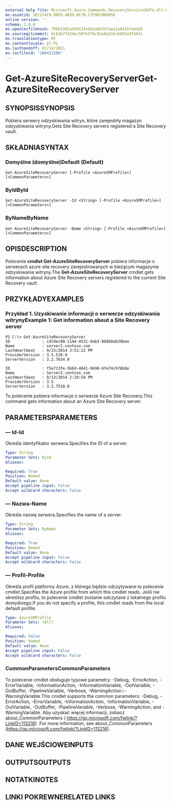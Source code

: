 ```yaml
---
external help file: Microsoft.Azure.Commands.RecoveryServicesRdfe.dll-Help.xml
ms.assetid: 3EC274C9-9BF6-4B39-BC70-C7F9D780805D
online version: ''
schema: 2.0.0
ms.openlocfilehash: 79b61501a56913fedb2a003d7aea1a041bfab4d5
ms.sourcegitcommit: 0c61b7f42dec507e576c92e0a516c6655e9f50fc
ms.translationtype: MT
ms.contentlocale: pl-PL
ms.lasthandoff: 02/14/2021
ms.locfileid: "100412286"
---
```

# <span data-ttu-id="b53fe-101">Get-AzureSiteRecoveryServer</span><span class="sxs-lookup"><span data-stu-id="b53fe-101">Get-AzureSiteRecoveryServer</span></span>

## <span data-ttu-id="b53fe-102">SYNOPSIS</span><span class="sxs-lookup"><span data-stu-id="b53fe-102">SYNOPSIS</span></span>
<span data-ttu-id="b53fe-103">Pobiera serwery odzyskiwania witryn, które zarejestrły magazyn odzyskiwania witryny.</span><span class="sxs-lookup"><span data-stu-id="b53fe-103">Gets Site Recovery servers registered a Site Recovery vault.</span></span>

## <span data-ttu-id="b53fe-104">SKŁADNIA</span><span class="sxs-lookup"><span data-stu-id="b53fe-104">SYNTAX</span></span>

### <span data-ttu-id="b53fe-105">Domyślne (domyślne)</span><span class="sxs-lookup"><span data-stu-id="b53fe-105">Default (Default)</span></span>
```
Get-AzureSiteRecoveryServer [-Profile <AzureSMProfile>] [<CommonParameters>]
```

### <span data-ttu-id="b53fe-106">ById</span><span class="sxs-lookup"><span data-stu-id="b53fe-106">ById</span></span>
```
Get-AzureSiteRecoveryServer -Id <String> [-Profile <AzureSMProfile>] [<CommonParameters>]
```

### <span data-ttu-id="b53fe-107">ByName</span><span class="sxs-lookup"><span data-stu-id="b53fe-107">ByName</span></span>
```
Get-AzureSiteRecoveryServer -Name <String> [-Profile <AzureSMProfile>] [<CommonParameters>]
```

## <span data-ttu-id="b53fe-108">OPIS</span><span class="sxs-lookup"><span data-stu-id="b53fe-108">DESCRIPTION</span></span>
<span data-ttu-id="b53fe-109">Polecenie **cmdlet Get-AzureSiteRecoveryServer** pobiera informacje o serwerach azure site recovery zarejestrowanych w bieżącym magazynie odzyskiwania witryny.</span><span class="sxs-lookup"><span data-stu-id="b53fe-109">The **Get-AzureSiteRecoveryServer** cmdlet gets information about Azure Site Recovery servers registered to the current Site Recovery vault.</span></span>

## <span data-ttu-id="b53fe-110">PRZYKŁADY</span><span class="sxs-lookup"><span data-stu-id="b53fe-110">EXAMPLES</span></span>

### <span data-ttu-id="b53fe-111">Przykład 1. Uzyskiwanie informacji o serwerze odzyskiwania witryny</span><span class="sxs-lookup"><span data-stu-id="b53fe-111">Example 1: Get information about a Site Recovery server</span></span>
```
PS C:\> Get-AzureSiteRecoveryServer
ID              : cd7dec80-1144-4531-9ab3-888b8ab39bee
Name            : server1.contoso.com
LastHeartbeat   : 9/23/2014 3:51:22 PM
ProviderVersion : 3.5.520.0
ServerVersion   : 3.2.7634.0

ID              : f5e713fe-5b6d-4641-9690-6fe74c976b8e
Name            : Server2.contoso.com
LastHeartbeat   : 8/13/2014 2:28:58 PM
ProviderVersion : 3.5
ServerVersion   : 3.2.7510.0
```

<span data-ttu-id="b53fe-112">To polecenie pobiera informacje o serwerze Azure Site Recovery.</span><span class="sxs-lookup"><span data-stu-id="b53fe-112">This command gets information about an Azure Site Recovery server.</span></span>

## <span data-ttu-id="b53fe-113">PARAMETERS</span><span class="sxs-lookup"><span data-stu-id="b53fe-113">PARAMETERS</span></span>

### <span data-ttu-id="b53fe-114">— Id</span><span class="sxs-lookup"><span data-stu-id="b53fe-114">-Id</span></span>
<span data-ttu-id="b53fe-115">Określa identyfikator serwera.</span><span class="sxs-lookup"><span data-stu-id="b53fe-115">Specifies the ID of a server.</span></span>

```yaml
Type: String
Parameter Sets: ById
Aliases: 

Required: True
Position: Named
Default value: None
Accept pipeline input: False
Accept wildcard characters: False
```

### <span data-ttu-id="b53fe-116">— Nazwa</span><span class="sxs-lookup"><span data-stu-id="b53fe-116">-Name</span></span>
<span data-ttu-id="b53fe-117">Określa nazwę serwera.</span><span class="sxs-lookup"><span data-stu-id="b53fe-117">Specifies the name of a server.</span></span>

```yaml
Type: String
Parameter Sets: ByName
Aliases: 

Required: True
Position: Named
Default value: None
Accept pipeline input: False
Accept wildcard characters: False
```

### <span data-ttu-id="b53fe-118">— Profil</span><span class="sxs-lookup"><span data-stu-id="b53fe-118">-Profile</span></span>
<span data-ttu-id="b53fe-119">Określa profil platformy Azure, z którego będzie odczytywane to polecenie cmdlet.</span><span class="sxs-lookup"><span data-stu-id="b53fe-119">Specifies the Azure profile from which this cmdlet reads.</span></span>
<span data-ttu-id="b53fe-120">Jeśli nie określisz profilu, to polecenie cmdlet zostanie odczytane z lokalnego profilu domyślnego.</span><span class="sxs-lookup"><span data-stu-id="b53fe-120">If you do not specify a profile, this cmdlet reads from the local default profile.</span></span>

```yaml
Type: AzureSMProfile
Parameter Sets: (All)
Aliases: 

Required: False
Position: Named
Default value: None
Accept pipeline input: False
Accept wildcard characters: False
```

### <span data-ttu-id="b53fe-121">CommonParameters</span><span class="sxs-lookup"><span data-stu-id="b53fe-121">CommonParameters</span></span>
<span data-ttu-id="b53fe-122">To polecenie cmdlet obsługuje typowe parametry: -Debug, -ErrorAction, -ErrorVariable, -InformationAction, -InformationVariable, -OutVariable, -OutBuffer, -PipelineVariable, -Verbose, -WarningAction i -WarningVariable.</span><span class="sxs-lookup"><span data-stu-id="b53fe-122">This cmdlet supports the common parameters: -Debug, -ErrorAction, -ErrorVariable, -InformationAction, -InformationVariable, -OutVariable, -OutBuffer, -PipelineVariable, -Verbose, -WarningAction, and -WarningVariable.</span></span> <span data-ttu-id="b53fe-123">Aby uzyskać więcej informacji, zobacz about_CommonParameters ( https://go.microsoft.com/fwlink/?LinkID=113216) .</span><span class="sxs-lookup"><span data-stu-id="b53fe-123">For more information, see about_CommonParameters (https://go.microsoft.com/fwlink/?LinkID=113216).</span></span>

## <span data-ttu-id="b53fe-124">DANE WEJŚCIOWE</span><span class="sxs-lookup"><span data-stu-id="b53fe-124">INPUTS</span></span>

## <span data-ttu-id="b53fe-125">OUTPUTS</span><span class="sxs-lookup"><span data-stu-id="b53fe-125">OUTPUTS</span></span>

## <span data-ttu-id="b53fe-126">NOTATKI</span><span class="sxs-lookup"><span data-stu-id="b53fe-126">NOTES</span></span>

## <span data-ttu-id="b53fe-127">LINKI POKREWNE</span><span class="sxs-lookup"><span data-stu-id="b53fe-127">RELATED LINKS</span></span>





